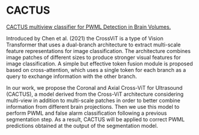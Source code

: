 # CACTUS

[CACTUS multiview classifier for PWML Detection in Brain Volumes.]()

Introduced by Chen et al. (2021) the CrossViT is a type of Vision Transformer that uses a dual-branch architecture to extract multi-scale feature representations for image classification. The architecture combines image patches of different sizes to produce stronger visual features for image classification. A simple but effective token fusion module is proposed based on cross-attention, which uses a single token for each branch as a query to exchange information with the other branch.

In our work, we propose the Coronal and Axial Cross-ViT for Ultrasound (CACTUS), a model derived from the Cross-ViT architecture considering multi-view in addition to multi-scale patches in order to better combine information from different brain projections. Then we use this model to perform PWML and false alarm classification following a previous segmentation step. As a result, CACTUS will be applied to correct PWML predictions obtained at the output of the segmentation model.

